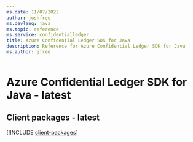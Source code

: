 ```yaml
---
ms.data: 11/07/2022
author: joshfree
ms.devlang: java
ms.topic: reference
ms.service: confidentialledger
title: Azure Confidential Ledger SDK for Java
description: Reference for Azure Confidential Ledger SDK for Java
ms.author: jfree
---
```

# Azure Confidential Ledger SDK for Java - latest

## Client packages - latest
[!INCLUDE [client-packages](confidential-ledger-client-index.md)]